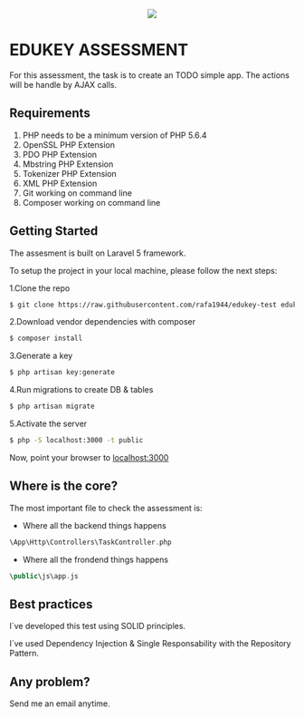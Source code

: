 <p align="center"><a href="https://www.edukey.co.uk/" target="_blank"><img src="https://www.edukey.co.uk/wp-content/themes/edukey-v2/img/logo.png"></a></p>

# EDUKEY ASSESSMENT

For this assessment, the task is to create an TODO simple app. The actions will be handle by AJAX calls.

## Requirements

1. PHP needs to be a minimum version of PHP 5.6.4
2. OpenSSL PHP Extension
3. PDO PHP Extension
4. Mbstring PHP Extension
5. Tokenizer PHP Extension
6. XML PHP Extension
7. Git working on command line
8. Composer working on command line

## Getting Started

The assesment is built on Laravel 5 framework.

To setup the project in your local machine, please follow the next steps:

1.Clone the repo

```sh
$ git clone https://raw.githubusercontent.com/rafa1944/edukey-test edukey_test
```
2.Download vendor dependencies with composer
```sh
$ composer install
```
3.Generate a key
```sh
$ php artisan key:generate
```
4.Run migrations to create DB & tables
```sh
$ php artisan migrate
```
5.Activate the server
```sh
$ php -S localhost:3000 -t public
```

Now, point your browser to [localhost:3000](http://localhost:3000)



## Where is the core?

The most important file to check the assessment is:

- Where all the backend things happens
```php
\App\Http\Controllers\TaskController.php
```
- Where all the frondend things happens
```php
\public\js\app.js
```

## Best practices

I´ve developed this test using SOLID principles.

I´ve used Dependency Injection & Single Responsability with the Repository Pattern.

## Any problem?

Send me an email anytime.
